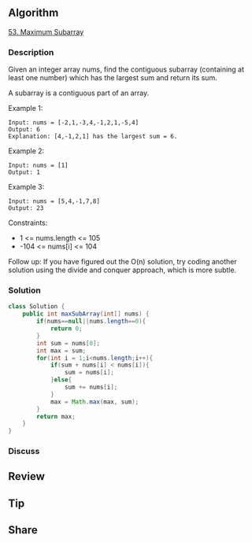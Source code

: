 ## Algorithm

[53. Maximum Subarray](https://leetcode.com/problems/maximum-subarray/)

### Description

Given an integer array nums, find the contiguous subarray (containing at least one number) which has the largest sum and return its sum.

A subarray is a contiguous part of an array.


Example 1:

```
Input: nums = [-2,1,-3,4,-1,2,1,-5,4]
Output: 6
Explanation: [4,-1,2,1] has the largest sum = 6.
```

Example 2:

```
Input: nums = [1]
Output: 1
```

Example 3:

```
Input: nums = [5,4,-1,7,8]
Output: 23
```

Constraints:

- 1 <= nums.length <= 105
- -104 <= nums[i] <= 104


Follow up: If you have figured out the O(n) solution, try coding another solution using the divide and conquer approach, which is more subtle.

### Solution

```java
class Solution {
    public int maxSubArray(int[] nums) {
        if(nums==null||nums.length==0){
            return 0;
        }
        int sum = nums[0];
        int max = sum;
        for(int i = 1;i<nums.length;i++){
            if(sum + nums[i] < nums[i]){
                sum = nums[i];
            }else{
                sum += nums[i];
            }
            max = Math.max(max, sum);
        }
        return max;
    }
}
```

### Discuss

## Review


## Tip


## Share
